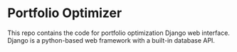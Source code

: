 # Portfolio Optimizer

This repo contains the code for portfolio optimization Django web interface. Django is a python-based web framework with a built-in database API.

